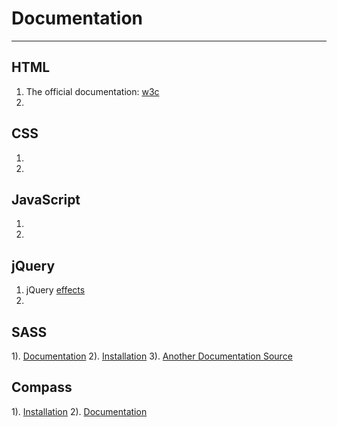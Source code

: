 # Documentation

---

## HTML

1. The official documentation: [w3c](http://www.w3schools.com/html/)
2. 

## CSS

1. 
2. 

## JavaScript

1. 
2. 

## jQuery

1. jQuery [effects](http://jqueryui.com/effect/)
2. 

## SASS

1). [Documentation](http://sass-lang.com/guide)
2). [Installation](http://sass-lang.com/install)
3). [Another Documentation Source](http://sass-lang.com/documentation/file.SASS_REFERENCE.html)

## Compass 

1). [Installation](http://compass-style.org/install/)
2). [Documentation](http://compass-style.org/)